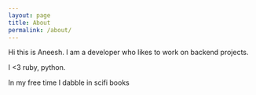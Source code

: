 ```yaml
---
layout: page
title: About
permalink: /about/
---
```


Hi this is Aneesh. I am a developer who likes to work on backend projects. 

I <3 ruby, python.

In my free time I dabble in scifi books 